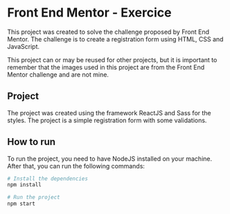 # Front End Mentor - Exercice

This project was created to solve the challenge proposed by Front End Mentor. The challenge is to create a registration form using HTML, CSS and JavaScript.

This project can or may be reused for other projects, but it is important to remember that the images used in this project are from the Front End Mentor challenge and are not mine.

## Project

The project was created using the framework ReactJS and Sass for the styles. The project is a simple registration form with some validations.

## How to run

To run the project, you need to have NodeJS installed on your machine. After that, you can run the following commands:

```bash
# Install the dependencies
npm install

# Run the project
npm start
```
